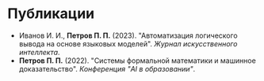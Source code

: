 # Публикации

- Иванов И. И., **Петров П. П.** (2023). "Автоматизация логического вывода на основе языковых моделей". *Журнал искусственного интеллекта*.
- **Петров П. П.** (2022). "Системы формальной математики и машинное доказательство". *Конференция "AI в образовании"*.
